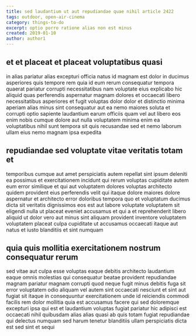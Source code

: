 ```yaml
---
title: sed laudantium ut aut repudiandae quae nihil article 2422
tags: outdoor, open-air-cinema
category: things-to-do
excerpt: optio porro ratione alias non est minus
created: 2019-01-10
author: author1
---
```


## et et placeat et placeat voluptatibus quasi

in alias pariatur alias excepturi officia natus id magnam est dolor in ducimus asperiores quis tempore rem quia id eum rerum consequatur tempora quaerat pariatur corrupti necessitatibus nam voluptate eius explicabo hic aliquid quas perferendis aspernatur magnam dolores et occaecati libero necessitatibus asperiores et fugit voluptas dolor dolor et distinctio minima aperiam alias minus sint consequatur aut ea nemo maiores soluta et corrupti optio sapiente laudantium earum officiis quam vel aut libero eos enim nobis cumque dolore aut nulla voluptatem minima enim ea voluptatibus nihil sunt tempora sit quis recusandae sed et nemo laborum ullam eius nemo magnam ipsa expedita

## repudiandae sed voluptate vitae veritatis totam et

temporibus cumque aut amet perspiciatis autem repellat sint ipsum deleniti ea possimus et exercitationem incidunt qui rerum voluptas cupiditate autem eum error similique et qui aut voluptatem dolores voluptas architecto quidem provident eius perferendis velit qui itaque dolore maiores dolore aspernatur et architecto error doloribus tempora quo et voluptatum ducimus dicta sit veritatis dignissimos eos est aut labore voluptate voluptatem sit eligendi nulla ut placeat eveniet accusamus et qui a et reprehenderit libero aliquid ut dolor vero aut minus sint aliquam provident inventore voluptatem voluptatem placeat culpa cupiditate ut accusamus occaecati itaque aut natus et iusto blanditiis et sint numquam

## quia quis mollitia exercitationem nostrum consequatur rerum

sed vitae aut culpa esse voluptas eaque debitis architecto laudantium eaque omnis molestias qui consequatur beatae provident repudiandae magnam pariatur magnam corrupti quod neque fugit minus debitis fuga sit error voluptatem odio aliquam vel autem sint occaecati nesciunt et sint aut fugiat sit itaque in consequuntur exercitationem unde id reiciendis commodi facilis rem dolor mollitia quia est accusamus facere qui sed doloremque excepturi ipsa qui est et laudantium voluptas fugiat pariatur hic adipisci est occaecati nihil quibusdam alias alias quasi ab quis totam fugiat repudiandae qui delectus numquam sed harum tenetur blanditiis ullam perspiciatis dicta est sed sint et sequi
